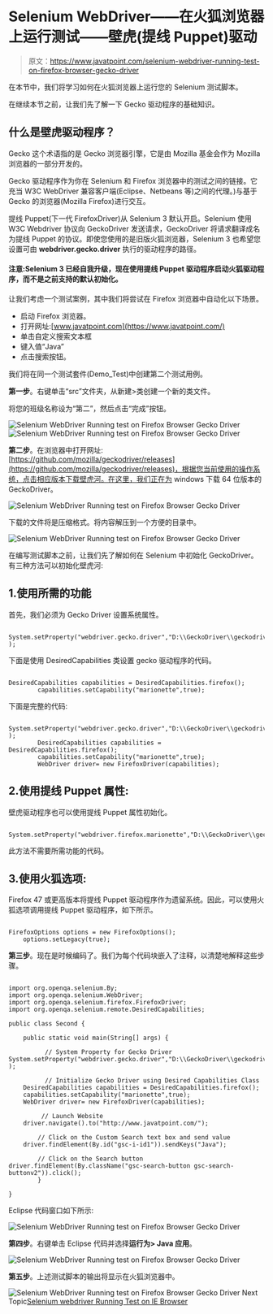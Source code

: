 # Selenium WebDriver——在火狐浏览器上运行测试——壁虎(提线 Puppet)驱动

> 原文：<https://www.javatpoint.com/selenium-webdriver-running-test-on-firefox-browser-gecko-driver>

在本节中，我们将学习如何在火狐浏览器上运行您的 Selenium 测试脚本。

在继续本节之前，让我们先了解一下 Gecko 驱动程序的基础知识。

## 什么是壁虎驱动程序？

Gecko 这个术语指的是 Gecko 浏览器引擎，它是由 Mozilla 基金会作为 Mozilla 浏览器的一部分开发的。

Gecko 驱动程序作为你在 Selenium 和 Firefox 浏览器中的测试之间的链接。它充当 W3C WebDriver 兼容客户端(Eclipse、Netbeans 等)之间的代理。)与基于 Gecko 的浏览器(Mozilla Firefox)进行交互。

提线 Puppet(下一代 FirefoxDriver)从 Selenium 3 默认开启。Selenium 使用 W3C Webdriver 协议向 GeckoDriver 发送请求，GeckoDriver 将请求翻译成名为提线 Puppet 的协议。即使您使用的是旧版火狐浏览器，Selenium 3 也希望您设置可由 **webdriver.gecko.driver** 执行的驱动程序的路径。

#### 注意:Selenium 3 已经自我升级，现在使用提线 Puppet 驱动程序启动火狐驱动程序，而不是之前支持的默认初始化。

让我们考虑一个测试案例，其中我们将尝试在 Firefox 浏览器中自动化以下场景。

*   启动 Firefox 浏览器。
*   打开网址:[www.javatpoint.com](https://www.javatpoint.com/)
*   单击自定义搜索文本框
*   键入值“Java”
*   点击搜索按钮。

我们将在同一个测试套件(Demo_Test)中创建第二个测试用例。

**第一步**。右键单击“src”文件夹，从新建>类创建一个新的类文件。

将您的班级名称设为“第二”，然后点击“完成”按钮。

![Selenium WebDriver Running test on Firefox Browser Gecko Driver](img/2d3762b4a78e26ebd912c0aa4948d66f.png)
![Selenium WebDriver Running test on Firefox Browser Gecko Driver](img/542221231e6bae07026a1d37e5256570.png)

**第二步**。在浏览器中打开网址:[https://github.com/mozilla/geckodriver/releases](https://github.com/mozilla/geckodriver/releases)，根据您当前使用的操作系统，点击相应版本下载壁虎河。在这里，我们正在为 windows 下载 64 位版本的 GeckoDriver。

![Selenium WebDriver Running test on Firefox Browser Gecko Driver](img/11463c8b40ed6c371657e496d8ec7ff2.png)

下载的文件将是压缩格式。将内容解压到一个方便的目录中。

![Selenium WebDriver Running test on Firefox Browser Gecko Driver](img/76b05c0fc84b05ac96582406b8cc9a7b.png)

在编写测试脚本之前，让我们先了解如何在 Selenium 中初始化 GeckoDriver。有三种方法可以初始化壁虎河:

## 1.使用所需的功能

首先，我们必须为 Gecko Driver 设置系统属性。

```

System.setProperty("webdriver.gecko.driver","D:\\GeckoDriver\\geckodriver.exe" );

```

下面是使用 DesiredCapabilities 类设置 gecko 驱动程序的代码。

```

DesiredCapabilities capabilities = DesiredCapabilities.firefox();
		capabilities.setCapability("marionette",true);

```

下面是完整的代码:

```

System.setProperty("webdriver.gecko.driver","D:\\GeckoDriver\\geckodriver.exe" );
		DesiredCapabilities capabilities = DesiredCapabilities.firefox();
		capabilities.setCapability("marionette",true);
		WebDriver driver= new FirefoxDriver(capabilities);

```

## 2.使用提线 Puppet 属性:

壁虎驱动程序也可以使用提线 Puppet 属性初始化。

```

System.setProperty("webdriver.firefox.marionette","D:\\GeckoDriver\\geckodriver.exe");

```

此方法不需要所需功能的代码。

## 3.使用火狐选项:

Firefox 47 或更高版本将提线 Puppet 驱动程序作为遗留系统。因此，可以使用火狐选项调用提线 Puppet 驱动程序，如下所示。

```

FirefoxOptions options = new FirefoxOptions();
	options.setLegacy(true);

```

**第三步**。现在是时候编码了。我们为每个代码块嵌入了注释，以清楚地解释这些步骤。

```

import org.openqa.selenium.By;
import org.openqa.selenium.WebDriver;
import org.openqa.selenium.firefox.FirefoxDriver;
import org.openqa.selenium.remote.DesiredCapabilities;

public class Second {

	public static void main(String[] args) {

		  // System Property for Gecko Driver 
System.setProperty("webdriver.gecko.driver","D:\\GeckoDriver\\geckodriver.exe" );

		  // Initialize Gecko Driver using Desired Capabilities Class
	DesiredCapabilities capabilities = DesiredCapabilities.firefox();
	capabilities.setCapability("marionette",true);
	WebDriver driver= new FirefoxDriver(capabilities);

		 // Launch Website
	driver.navigate().to("http://www.javatpoint.com/");

		// Click on the Custom Search text box and send value
	driver.findElement(By.id("gsc-i-id1")).sendKeys("Java");

		// Click on the Search button
driver.findElement(By.className("gsc-search-button gsc-search-buttonv2")).click();	
		}

}

```

Eclipse 代码窗口如下所示:

![Selenium WebDriver Running test on Firefox Browser Gecko Driver](img/668adfde2dd84749f8bafe9d17a23cb0.png)

**第四步**。右键单击 Eclipse 代码并选择**运行为> Java 应用**。

![Selenium WebDriver Running test on Firefox Browser Gecko Driver](img/2d58e9696bf61b5106f7537f512a90e6.png)

**第五步**。上述测试脚本的输出将显示在火狐浏览器中。

![Selenium WebDriver Running test on Firefox Browser Gecko Driver](img/2218928193f258049a51c0d40cc8ba27.png) Next Topic[Selenium webdriver Running Test on IE Browser](selenium-webdriver-running-test-on-ie-browser)